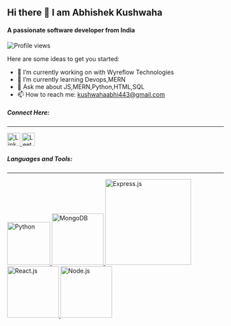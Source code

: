 ## Hi there 👋 I am Abhishek Kushwaha
#### A passionate software developer from India
![Profile views](https://komarev.com/ghpvc/?username=Abhishekkushwaha1&label=PROFILE+VIEWS&color=0e75b6&style=flat)

Here are some ideas to get you started:

- 🔭 I’m currently working on with Wyreflow Technologies
- 🌱 I’m currently learning Devops,MERN
- 💬 Ask me about JS,MERN,Python,HTML,SQL
- 📫 How to reach me: kushwahaabhi443@gmail.com

##### Connect Here:
___
<a href="https://www.linkedin.com/in/abhishekkushwaha13/" target="_blank">
  <img src="https://upload.wikimedia.org/wikipedia/commons/c/ca/LinkedIn_logo_initials.png" width="30" height="30" alt="LinkedIn" />
</a>
<a href="https://leetcode.com/Abhishek_tech12/" target="_blank">
  <img src="https://cdn.iconscout.com/icon/free/png-256/leetcode-3521542-2944960.png" width="30" height="30" alt="LeetCode" />
</a>

<br/>

<sub>
  <a href="https://iconscout.com/contributors/icon-54" target="_blank"></a><a href="https://iconscout.com" target="_blank"></a>
</sub>

##### Languages and Tools:
___

<a href="https://www.python.org/" target="_blank">
  <img src="https://upload.wikimedia.org/wikipedia/commons/3/31/Python-logo.png" width="100" alt="Python" />
</a>
<a href="https://www.mongodb.com/" target="_blank">
  <img src="https://cdn.worldvectorlogo.com/logos/mongodb-icon-1.svg" width="120" alt="MongoDB" />
</a>
<a href="https://expressjs.com/" target="_blank">
  <img src="https://upload.wikimedia.org/wikipedia/commons/6/64/Expressjs.png" width="200" alt="Express.js" />
</a>
<a href="https://reactjs.org/" target="_blank">
  <img src="https://upload.wikimedia.org/wikipedia/commons/a/a7/React-icon.svg" width="120" alt="React.js" />
</a>
<a href="https://nodejs.org" target="_blank">
  <img src="https://upload.wikimedia.org/wikipedia/commons/d/d9/Node.js_logo.svg" width="120" alt="Node.js" />
</a>









